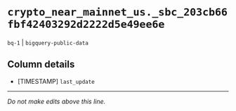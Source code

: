 # `crypto_near_mainnet_us._sbc_203cb66fbf42403292d2222d5e49ee6e`
`bq-1` | `bigquery-public-data`

## Column details
* [TIMESTAMP] `last_update`

-------------------------------------------------------------------------------
*Do not make edits above this line.*
